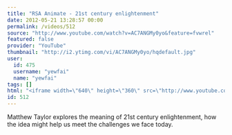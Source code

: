 ```yaml
---
title: "RSA Animate - 21st century enlightenment"
date: 2012-05-21 13:28:57 00:00
permalink: /videos/512
source: "http://www.youtube.com/watch?v=AC7ANGMy0yo&feature=fvwrel"
featured: false
provider: "YouTube"
thumbnail: "http://i2.ytimg.com/vi/AC7ANGMy0yo/hqdefault.jpg"
user:
  id: 475
  username: "yewfai"
  name: "yewfai"
tags: []
html: "<iframe width=\"640\" height=\"360\" src=\"http://www.youtube.com/embed/AC7ANGMy0yo?wmode=transparent&fs=1&feature=oembed\" frameborder=\"0\" allowfullscreen></iframe>"
id: 512
---
```


Matthew Taylor explores the meaning of 21st century enlightenment, how the idea might help us meet the challenges we face today.